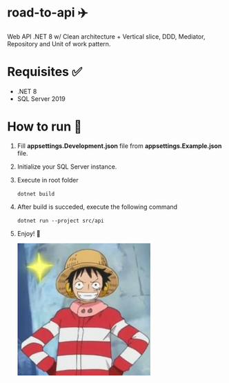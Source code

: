 # road-to-api ✈️
Web API .NET 8 w/ Clean architecture + Vertical slice, DDD, Mediator, Repository and Unit of work pattern.

# Requisites ✅
- .NET 8
- SQL Server 2019

# How to run 🚀

1. Fill **appsettings.Development.json** file from **appsettings.Example.json** file.

2. Initialize your SQL Server instance.

3. Execute in root folder <p>`dotnet build`</p>

4. After build is succeded, execute the following command <p>`dotnet run --project src/api`</p>

5. Enjoy! 🛫 <p>![Happy Luffy](assets/enjoy.png)</p>